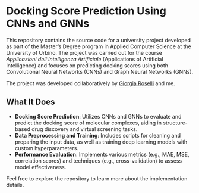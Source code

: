 # Docking Score Prediction Using CNNs and GNNs

This repository contains the source code for a university project developed as part of the Master’s Degree program in Applied Computer Science at the University of Urbino. The project was carried out for the course *Applicazioni dell’Intelligenza Artificiale* (Applications of Artificial Intelligence) and focuses on predicting docking scores using both Convolutional Neural Networks (CNNs) and Graph Neural Networks (GNNs).

The project was developed collaboratively by [Giorgia Roselli](https://github.com/GioRoss) and me.

## What It Does

- **Docking Score Prediction**: Utilizes CNNs and GNNs to evaluate and predict the docking score of molecular complexes, aiding in structure-based drug discovery and virtual screening tasks.
- **Data Preprocessing and Training**: Includes scripts for cleaning and preparing the input data, as well as training deep learning models with custom hyperparameters.
- **Performance Evaluation**: Implements various metrics (e.g., MAE, MSE, correlation scores) and techniques (e.g., cross-validation) to assess model effectiveness.

Feel free to explore the repository to learn more about the implementation details.
